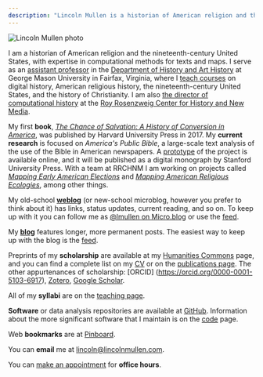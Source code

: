 ```yaml
---
description: "Lincoln Mullen is a historian of American religion and the nineteenth-century United States."
---
```


<img src="/img/mullen-photo.jpeg" class="profile-photo" alt="Lincoln Mullen photo">

I am a historian of American religion and the nineteenth-century United States, with expertise in computational methods for texts and maps. I serve as an [assistant professor](https://historyarthistory.gmu.edu/people/lmullen) in the [Department of History and Art History](https://historyarthistory.gmu.edu/) at George Mason University in Fairfax, Virginia, where I [teach courses](/teaching/) on digital history, American religious history, the nineteenth-century United States, and the history of Christianity. I am also [the director of computational history](https://rrchnm.org/author/lincoln-mullen/) at the [Roy Rosenzweig Center for History and New Media](https://rrchnm.org/).

My first **book**, [*The Chance of Salvation: A History of Conversion in America*](http://www.hup.harvard.edu/catalog.php?isbn=9780674975620), was published by Harvard University Press in 2017. My **current research** is focused on *America's Public Bible*, a large-scale text analysis of the use of the Bible in American newspapers. A [prototype](http://americaspublicbible.org/) of the project is available online, and it will be published as a digital monograph by Stanford University Press. With a team at RRCHNM I am working on projects called [*Mapping Early American Elections*](http://earlyamericanelections.org/) and [*Mapping American Religious Ecologies*](http://religiousecologies.org/), among other things.

My old-school **[weblog](https://weblog.lincolnmullen.com/)** (or new-school microblog, however you prefer to think about it) has links, status updates, current reading, and so on. To keep up with it you can follow me as [@lmullen on Micro.blog](https://micro.blog/lmullen) or use the [feed](http://weblog.lincolnmullen.com/feed.xml). 

My **[blog](/blog/)** features longer, more permanent posts. The easiest way to keep up with the blog is the [feed](https://lincolnmullen.com/blog/index.xml). 

Preprints of my **scholarship** are available at my [Humanities Commons](https://hcommons.org/members/lmullen/) page, and you can find a complete list on my [CV](https://lincolnmullen.com/files/Mullen-cv.pdf) or on the [publications page](/publications/). The other appurtenances of scholarship: [ORCID] (https://orcid.org/0000-0001-5103-6917), [Zotero](https://www.zotero.org/lmullen), [Google Scholar](https://scholar.google.com/citations?hl=en&user=qhhNmCQAAAAJ).

All of my **syllabi** are on the [teaching page](/courses/).

**Software** or data analysis repositories are available at [GitHub](https://github.com/lmullen/). Information about the more significant software that I maintain is on the [code](/code/) page.

Web **bookmarks** are at [Pinboard](https://pinboard.in/u:lmullen).

You can **email** me at [lincoln@lincolnmullen.com](mailto:lincoln@lincolnmullen.com).

You can [make an appointment](https://lincolnmullen.youcanbook.me/) for **office hours**. 
